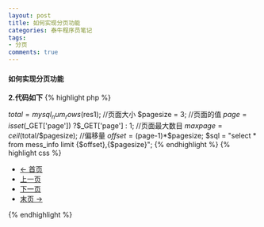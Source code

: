 ```yaml
---
layout: post
title: 如何实现分页功能
categories: 泰牛程序员笔记
tags: 
- 分页
comments: true
---
```



#### 如何实现分页功能

**2.代码如下**
{% highlight php  %}

$total = mysql_num_rows($res1);
//页面大小
$pagesize = 3;
//页面的值
$page = isset($_GET['page']) ?$_GET['page'] : 1;
//页面最大数目
$maxpage = ceil($total/$pagesize);
//偏移量
$offset = ($page-1)*$pagesize;
$sql = "select * from mess_info limit {$offset},{$pagesize}";
{% endhighlight %}
{% highlight css  %}
		<ul class="pager">
			<li class="previous"><a href="list.php?page=1">&larr; 首页</a></li>
			<li><a href="list.php?page=<?php echo $page<=1 ? $page : $page-1;?>">上一页</a></li>
  			<li><a href="list.php?page=<?php echo $page>=$maxpage ? $maxpage : $page+1;?>">下一页</a></li>
			<li class="next"><a href="list.php?page=<?php echo $maxpage;?>">末页 &rarr;</a></li>
		</ul>
{% endhighlight %}